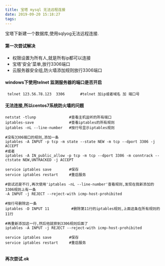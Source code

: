 ```yaml
---
title: 宝塔 mysql 无法远程连接
date: 2019-09-20 15:18:27
tags:
---
```


宝塔下新建一个数据库,使用sqlyog无法远程连接.
#### 第一次尝试解决

* 权限设置为所有人,就是所有ip都可以连接
* 宝塔'安全'菜单,放行3306端口
* 云服务器安全组,防火墙添加规则放行3306端口


#### windows下使用telnet 监测服务器的端口是否开启
```
 telnet 123.56.78.123  3306       #telnet 加ip或者域名 加 端口号
```
#### 无法连接,所以centos7系统防火墙的问题
```shell
netstat -tlunp               #查看主机监听的所有端口
iptables-save                #查看iptables的所有规则
iptables -nL --line-number   #按行号显示iptables规则

#没有3306端口的规则,添加一条
iptables -A INPUT -p tcp -m state --state NEW -m tcp --dport 3306 -j ACCEPT   
#或者
iptables -A IN_public_allow -p tcp -m tcp --dport 3306 -m conntrack --ctstate NEW,UNTRACKED -j ACCEPT

service iptables save        #保存
service iptables restart     #重启服务

#尝试还是不行,再次使用'iptables -nL --line-number'查看规则,发现在我新添加的3306规则上有一条 
-A INPUT -j REJECT --reject-with icmp-host-prohibited

#按行号删除这一条
iptables -D INPUT 11          #删除第11行的iptables规则,上面这条在所有规则的11行

#再重新添加这一行,然后他就排到3306规则后面了
iptables -A INPUT -j REJECT --reject-with icmp-host-prohibited

service iptables save        #保存
service iptables restart     #重启服务


```

#### 再次尝试.ok

